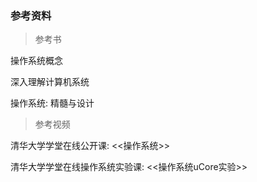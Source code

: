 ### 参考资料

> 参考书

操作系统概念

深入理解计算机系统

操作系统: 精髓与设计

> 参考视频

清华大学学堂在线公开课: &lt;&lt;操作系统&gt;&gt;

清华大学学堂在线操作系统实验课: &lt;&lt;操作系统uCore实验&gt;&gt;